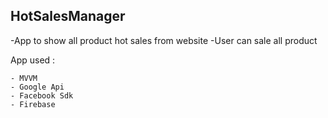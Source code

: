 ## HotSalesManager

-App to show all product hot sales from website
-User can sale all product

App used : 
```
- MVVM
- Google Api
- Facebook Sdk
- Firebase
